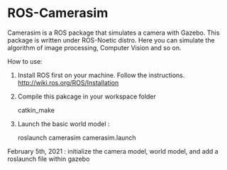 # ROS-Camerasim

Camerasim is a ROS package that simulates a camera with Gazebo. This package is written under ROS-Noetic distro.
Here you can simulate the algorithm of image processing, Computer Vision and so on.

How to use:
1.  Install ROS first on your machine. Follow the instructions.
    http://wiki.ros.org/ROS/Installation
    
2.  Compile this pakcage in your workspace folder

    catkin_make

3. Launch the basic world model :

    roslaunch camerasim camerasim.launch

February 5th, 2021 : initialize the camera model, world model, and add a roslaunch file within gazebo  
